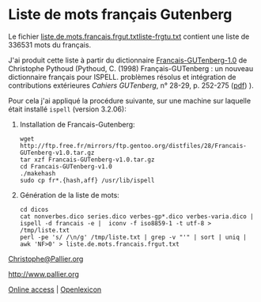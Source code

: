 # Liste de mots français Gutenberg

Le fichier [liste.de.mots.francais.frgut.txtliste-frgtu.txt](liste.de.mots.francais.frgut.txt) contient une liste de 336531 mots du français.

J'ai produit cette liste à partir du dictionnaire [Francais-GUTenberg-1.0](Francais-Gutenberg-reference.pdf) de Christophe Pythoud (Pythoud, C. (1998) Français-GUTenberg : un nouveau dictionnaire français pour ISPELL. problèmes résolus et intégration de contributions extérieures _Cahiers GUTenberg_,  n° 28-29, p. 252-275 ([pdf](http://cahiers.gutenberg.eu.org/cg-bin/article/CG_1998___28-29_252_0.pdf))
). 

Pour cela j'ai appliqué la procédure suivante, sur une machine sur laquelle était installé `ispell` (version 3.2.06):

1.  Installation de Francais-Gutenberg:

        wget http://ftp.free.fr/mirrors/ftp.gentoo.org/distfiles/28/Francais-GUTenberg-v1.0.tar.gz
        tar xzf Francais-GUTenberg-v1.0.tar.gz
        cd Francais-GUTenberg-v1.0
        ./makehash
        sudo cp fr*.{hash,aff} /usr/lib/ispell

2.  Génération de la liste de mots:

        cd dicos
        cat nonverbes.dico series.dico verbes-gp*.dico verbes-varia.dico | ispell -d francais -e |  iconv -f iso8859-1 -t utf-8 > /tmp/liste.txt
        perl -pe 's/ /\n/g' /tmp/liste.txt | grep -v "'" | sort | uniq | awk 'NF>0' > liste.de.mots.francais.frgut.txt




<Christophe@Pallier.org>

<http://www.pallier.org>


[Online access](http://www.lexique.org/shiny/openlexicon) | [Openlexicon](http://chrplr.github.io/openlexicon)
